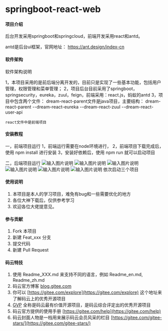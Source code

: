# springboot-react-web

#### 项目介绍

后台开发采用springboot和springcloud，前端开发采用react和antd。

antd是后台ui框架，官网地址： https://ant.design/index-cn

#### 软件架构
软件架构说明

1，本项目采用的是前后端分离开发的，目前只是实现了一些基本功能，包括用户管理，权限管理和菜单管理；
2，项目后台目前采用了springboot，springsecurity，eureka，zuul，feign，前端采用：react.js，蚂蚁的antd
3，项目中包含两个文件：
    dream-react-parent文件是java项目，主要结构：
          dream-react-parent
            --dream-react-eureka
            --dream-react-zuul
            --dream-react-user-api

    react文件中是前端项目

       
#### 安装教程

一，前端项目运行
1，前端运行需要在node环境进行，
2，前端项目下载完成后，使用 npm install 进行安装
3，安装好依赖后，使用 npm run 就可以启动项目

二，后端项目运行
![输入图片说明](https://images.gitee.com/uploads/images/2018/0901/233019_548edd4d_1683168.png "登录")
![输入图片说明](https://images.gitee.com/uploads/images/2018/0901/233051_ccae4d3b_1683168.png "2.png")
![输入图片说明](https://images.gitee.com/uploads/images/2018/0901/233106_55532f6b_1683168.png "3.png")
![输入图片说明](https://images.gitee.com/uploads/images/2018/0901/233116_e8495cc3_1683168.png "4.png")
![输入图片说明](https://images.gitee.com/uploads/images/2018/0901/233128_71d5c005_1683168.png "07C6WLJ{%Q6$@MN08$XEFPV.png")
![输入图片说明](https://images.gitee.com/uploads/images/2018/0901/233140_35039e3b_1683168.png "5.png")
 依次启动三个项目

#### 使用说明

1. 本项目是本人的学习项目，难免有bug和一些需要优化的地方
2. 各位大神下载后，仅供参考学习
3. 欢迎各位大佬提意见。

#### 参与贡献

1. Fork 本项目
2. 新建 Feat_xxx 分支
3. 提交代码
4. 新建 Pull Request


#### 码云特技

1. 使用 Readme\_XXX.md 来支持不同的语言，例如 Readme\_en.md, Readme\_zh.md
2. 码云官方博客 [blog.gitee.com](https://blog.gitee.com)
3. 你可以 [https://gitee.com/explore](https://gitee.com/explore) 这个地址来了解码云上的优秀开源项目
4. [GVP](https://gitee.com/gvp) 全称是码云最有价值开源项目，是码云综合评定出的优秀开源项目
5. 码云官方提供的使用手册 [https://gitee.com/help](https://gitee.com/help)
6. 码云封面人物是一档用来展示码云会员风采的栏目 [https://gitee.com/gitee-stars/](https://gitee.com/gitee-stars/)